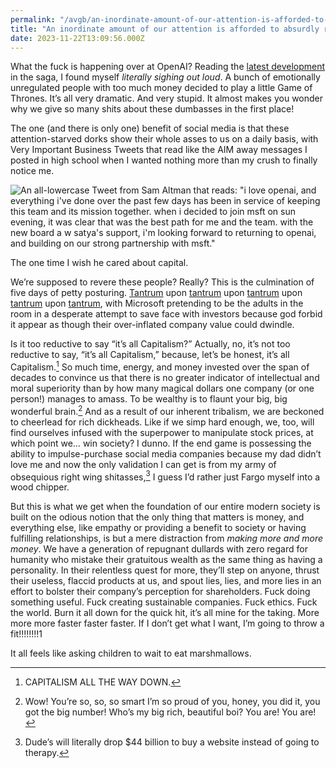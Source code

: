 ```yaml
---
permalink: "/avgb/an-inordinate-amount-of-our-attention-is-afforded-to-absurdly-rich-children/index.html"
title: "An inordinate amount of our attention is afforded to absurdly rich children"
date: 2023-11-22T13:09:56.000Z
---
```


What the fuck is happening over at OpenAI? Reading the [latest development](https://www.theverge.com/2023/11/22/23967223/sam-altman-returns-ceo-open-ai) in the saga, I found myself _literally sighing out loud_. A bunch of emotionally unregulated people with too much money decided to play a little Game of Thrones. It’s all very dramatic. And very stupid. It almost makes you wonder why we give so many shits about these dumbasses in the first place!

The one (and there is only one) benefit of social media is that these attention-starved dorks show their whole asses to us on a daily basis, with Very Important Business Tweets that read like the AIM away messages I posted in high school when I wanted nothing more than my crush to finally notice me.


![An all-lowercase Tweet from Sam Altman that reads: "i love openai, and everything i've done over the past few days has been in service of keeping this team and its mission together. when i decided to join msft on sun evening, it was clear that was the best path for me and the team. with the new board a w satya's support, i'm looking forward to returning to openai, and building on our strong partnership with msft."](/assets/img/samaltdork.png)


<div class="imgcap">The one time I wish he cared about capital.</div>


We’re supposed to revere these people? Really? This is the culmination of five days of petty posturing. [Tantrum](https://www.theverge.com/2023/11/17/23965982/openai-ceo-sam-altman-fired) upon [tantrum](https://www.theinformation.com/articles/openai-co-founder-altman-plans-new-venture) upon [tantrum](https://www.theverge.com/2023/11/17/23966277/openai-co-founder-greg-brockman-leaving) upon [tantrum](https://www.theverge.com/2023/11/20/23967515/sam-altman-openai-board-fired-new-ceo) upon [tantrum](https://www.theverge.com/2023/11/20/23968988/openai-employees-resignation-letter-microsoft-sam-altman), with Microsoft pretending to be the adults in the room in a desperate attempt to save face with investors because god forbid it appear as though their over-inflated company value could dwindle.

Is it too reductive to say “it’s all Capitalism?” Actually, no, it’s not too reductive to say, “it’s all Capitalism,” because, let’s be honest, it’s all Capitalism.[^1] So much time, energy, and money invested over the span of decades to convince us that there is no greater indicator of intellectual and moral superiority than by how many magical dollars one company (or one person!) manages to amass. To be wealthy is to flaunt your big, big wonderful brain.[^2] And as a result of our inherent tribalism, we are beckoned to cheerlead for rich dickheads. Like if we simp hard enough, we, too, will find ourselves infused with the superpower to manipulate stock prices, at which point we… win society? I dunno. If the end game is possessing the ability to impulse-purchase social media companies because my dad didn’t love me and now the only validation I can get is from my army of obsequious right wing shitasses,[^3] I guess I’d rather just Fargo myself into a wood chipper.

But this is what we get when the foundation of our entire modern society is built on the odious notion that the only thing that matters is money, and everything else, like empathy or providing a benefit to society or having fulfilling relationships, is but a mere distraction from _making more and more money_. We have a generation of repugnant dullards with zero regard for humanity who mistake their gratuitous wealth as the same thing as having a personality. In their relentless quest for more, they’ll step on anyone, thrust their useless, flaccid products at us, and spout lies, lies, and more lies in an effort to bolster their company’s perception for shareholders. Fuck doing something useful. Fuck creating sustainable companies. Fuck ethics. Fuck the world. Burn it all down for the quick hit, it’s all mine for the taking. More more more faster faster faster. If I don’t get what I want, I’m going to throw a fit!!!!!!!!1

It all feels like asking children to wait to eat marshmallows.


[^1]: CAPITALISM ALL THE WAY DOWN.

[^2]: Wow! You’re so, so, so smart I’m so proud of you, honey, you did it, you got the big number! Who’s my big rich, beautiful boi? You are! You are!

[^3]: Dude’s will literally drop $44 billion to buy a website instead of going to therapy.
